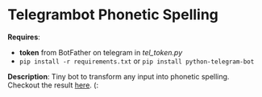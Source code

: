 # Telegrambot Phonetic Spelling

**Requires**:
+ **token** from BotFather on telegram in *tel_token.py*
+ `pip install -r requirements.txt` or `pip install python-telegram-bot`

**Description**:
Tiny bot to transform any input into phonetic spelling.
Checkout the result [here](https://t.me/all_finance_bot). (:
